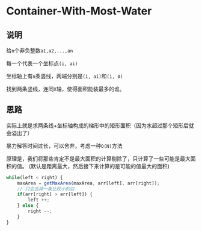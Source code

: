 # Container-With-Most-Water

## 说明

给`n`个非负整数`a1,a2,...,an`

每一个代表一个坐标点`(i, ai)`

坐标轴上有`n`条竖线，两端分别是`(i, ai)`和`(i, 0)`

找到两条竖线，连同`X`轴，使得面积能装最多的谁。

## 思路

实际上就是求两条线+坐标轴构成的梯形中的矩形面积（因为水超过那个矩形后就会溢出了）

暴力解答时间过长，可以舍弃，考虑一种`O(N)`方法

原理是，我们将那些肯定不是最大面积的计算剔除了，只计算了一些可能是最大面积的值。
(默认是距离最大，然后接下来计算的是可能的值最大的面积)

```js
while(left < right) {
	maxArea = getMaxArea(maxArea, arr[left], arr[right]);
	// 只会去掉一条比较小的边
	if(arr[right] > arr[left]) {
		left ++;
	} else {
		right --;
	}
}
```

